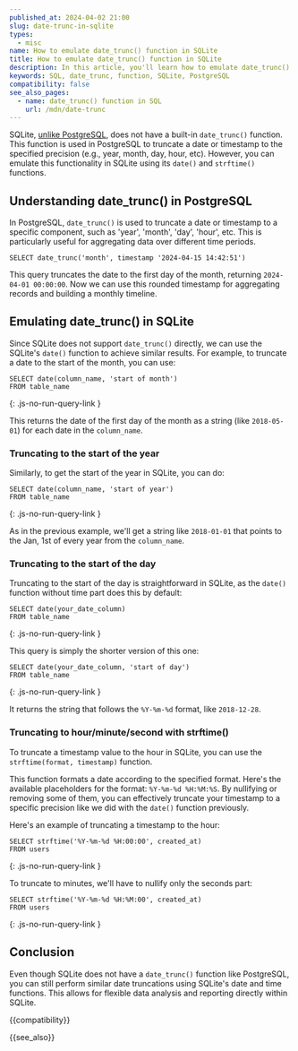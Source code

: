 ```yaml
---
published_at: 2024-04-02 21:00
slug: date-trunc-in-sqlite
types:
  - misc
name: How to emulate date_trunc() function in SQLite
title: How to emulate date_trunc() function in SQLite
description: In this article, you'll learn how to emulate date_trunc() SQL function in SQLite and round up dates and timestamp to a specific precision.
keywords: SQL, date_trunc, function, SQLite, PostgreSQL
compatibility: false
see_also_pages:
  - name: date_trunc() function in SQL
    url: /mdn/date-trunc
---
```


SQLite, [unlike PostgreSQL](/mdn/date-trunc), does not have a built-in `date_trunc()` function. This function is used in PostgreSQL to truncate a date or timestamp to the specified precision (e.g., year, month, day, hour, etc). However, you can emulate this functionality in SQLite using its `date()` and `strftime()` functions.

## Understanding date_trunc() in PostgreSQL

In PostgreSQL, `date_trunc()` is used to truncate a date or timestamp to a specific component, such as 'year', 'month', 'day', 'hour', etc. This is particularly useful for aggregating data over different time periods.

~~~pgsql
SELECT date_trunc('month', timestamp '2024-04-15 14:42:51')
~~~

This query truncates the date to the first day of the month, returning `2024-04-01 00:00:00`. Now we can use this rounded timestamp for aggregating records and building a monthly timeline.

## Emulating date_trunc() in SQLite

Since SQLite does not support `date_trunc()` directly, we can use the SQLite's `date()` function to achieve similar results. For example, to truncate a date to the start of the month, you can use:

~~~pgsql
SELECT date(column_name, 'start of month')
FROM table_name
~~~
{: .js-no-run-query-link }

This returns the date of the first day of the month as a string (like `2018-05-01`) for each date in the `column_name`.

### Truncating to the start of the year

Similarly, to get the start of the year in SQLite, you can do:

~~~pgsql
SELECT date(column_name, 'start of year')
FROM table_name
~~~
{: .js-no-run-query-link }

As in the previous example, we'll get a string like `2018-01-01` that points to the Jan, 1st of every year from the `column_name`.

### Truncating to the start of the day

Truncating to the start of the day is straightforward in SQLite, as the `date()` function without time part does this by default:

~~~pgsql
SELECT date(your_date_column)
FROM table_name
~~~
{: .js-no-run-query-link }

This query is simply the shorter version of this one:

~~~pgsql
SELECT date(your_date_column, 'start of day')
FROM table_name
~~~
{: .js-no-run-query-link }

It returns the string that follows the `%Y-%m-%d` format, like `2018-12-28`.

### Truncating to hour/minute/second with strftime()

To truncate a timestamp value to the hour in SQLite, you can use the `strftime(format, timestamp)` function.

This function formats a date according to the specified format. Here's the available placeholders for the format: `%Y-%m-%d %H:%M:%S`. By nullifying or removing some of them, you can effectively truncate your timestamp to a specific precision like we did with the `date()` function previously.

Here's an example of truncating a timestamp to the hour:

~~~pgsql
SELECT strftime('%Y-%m-%d %H:00:00', created_at)
FROM users
~~~
{: .js-no-run-query-link }

To truncate to minutes, we'll have to nullify only the seconds part:

~~~pgsql
SELECT strftime('%Y-%m-%d %H:%M:00', created_at)
FROM users
~~~
{: .js-no-run-query-link }

## Conclusion

Even though SQLite does not have a `date_trunc()` function like PostgreSQL, you can still perform similar date truncations using SQLite's date and time functions. This allows for flexible data analysis and reporting directly within SQLite.

{{compatibility}}

{{see_also}}
